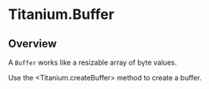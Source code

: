 # Titanium.Buffer

<TypeHeader/>

## Overview

A `Buffer` works like a resizable array of byte values.

Use the <Titanium.createBuffer> method to create a buffer.

<ApiDocs/>
